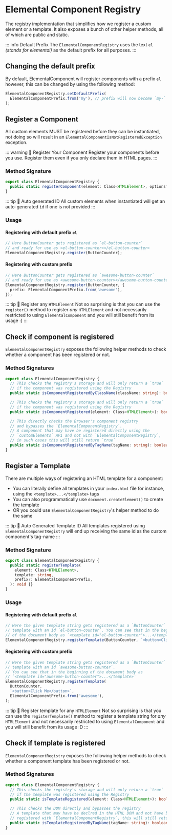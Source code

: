 # Elemental Component Registry

The registry implementation that simplifies how we register a custom element or a template.
It also exposes a bunch of other helper methods, all of which are public and static.

::: info Default Prefix
The `ElementalComponentRegistry` uses the text `el` _(stands for elemental)_ as the default prefix
for all purposes.
:::

## Changing the default prefix

By default, ElementalComponent will register components with a prefix `el` however, this can be changed by
using the following method:

```ts
ElementalComponentRegistry.setDefaultPrefix(
  ElementalComponentPrefix.from('my'), // prefix will now become `my-`
);
```

## Register a Component

All custom elements MUST be registered before they can be instantiated, not doing so will result in an
`ElementalComponentIsNotRegisteredException` exception.

::: warning 👺 Register Your Component
Register your components before you use. Register them even if you only declare them in HTML pages.
:::

### Method Signature

```ts
export class ElementalComponentRegistry {
  public static registerComponent(element: Class<HTMLElement>, options?: RegistrationOptions): void {}
}
```

::: tip 💁 Auto generated ID
All custom elements when instantiated will get an auto-generated `id` if one is not provided
:::

### Usage

#### Registering with default prefix `el`

```ts
// Here ButtonCounter gets registered as `el-button-counter`
// and ready for use as <el-button-counter></el-button-counter>
ElementalComponentRegistry.register(ButtonCounter);
```

#### Registering with custom prefix

```ts
// Here ButtonCounter gets registered as `awesome-button-counter`
// and ready for use as <awesome-button-counter></awesome-button-counter>
ElementalComponentRegistry.register(ButtonCounter, {
  prefix: ElementalComponentPrefix.from('awesome'),
});
```

::: tip 💁 Register any `HTMLElement`
Not so surprising is that you can use the `register()` method to register _any_ `HTMLElement` and not necessarily
restricted to using `ElementalComponent` and you will still benefit from its usage :)
:::

## Check if component is registered

`ElementalComponentRegistry` exposes the following helper methods to check whether a component has been registered or
not.

### Method Signatures

```ts
export class ElementalComponentRegistry {
  // This checks the registry's storage and will only return a `true`
  // if the component was registered using the Registry
  public static isComponentRegisteredByClassName(className: string): boolean {}

  // This checks the registry's storage and will only return a `true`
  // if the component was registered using the Registry
  public static isComponentRegistered(element: Class<HTMLElement>): boolean {}

  // This directly checks the Browser's component registry
  // and bypasses the `ElementalComponentRegistry`.
  // A component that may have be registered directly using the
  // `customElements` API and not with `ElementalComponentRegistry`,
  // in such cases this will still return `true`
  public static isComponentRegisteredByTagName(tagName: string): boolean {}
}
```

## Register a Template

There are multiple ways of registering an HTML template for a component:

- You can literally define all templates in your `index.html` file for instance, using the `<template>...</template>`
  tags
- You can also programmatically use `document.createElement()` to create the template
- OR you could use `ElementalComponentRegistry`'s helper method to do the same

::: tip 💁 Auto Generated Template ID
All templates registered using `ElementalComponentRegistry` will end up receiving the same id
as the custom component's tag-name
:::

### Method Signature

```ts
export class ElementalComponentRegistry {
  public static registerTemplate(
    element: Class<HTMLElement>,
    template: string,
    prefix?: ElementalComponentPrefix,
  ): void {}
}
```

### Usage

#### Registering with default prefix `el`

```ts
// Here the given template string gets registered as a `ButtonCounter`
// template with an id `el-button-counter`. You can see that in the beginning
// of the document body as `<template id="el-button-counter">...</template>`
ElementalComponentRegistry.registerTemplate(ButtonCounter, `<button>Click Me</button>`);
```

#### Registering with custom prefix

```ts
// Here the given template string gets registered as a `ButtonCounter`
// template with an id `awesome-button-counter`.
// You can see that in the beginning of the document body as
// `<template id="awesome-button-counter">...</template>`
ElementalComponentRegistry.registerTemplate(
  ButtonCounter,
  `<button>Click Me</button>`,
  ElementalComponentPrefix.from('awesome'),
);
```

::: tip 💁 Register template for any `HTMLElement`
Not so surprising is that you can use the `registerTemplate()` method to register a template string for
_any_ `HTMLElement` and not necessarily restricted to using `ElementalComponent` and you will still benefit from its
usage :D
:::

## Check if template is registered

`ElementalComponentRegistry` exposes the following helper methods to check whether a component template has been
registered or not.

### Method Signatures

```ts
export class ElementalComponentRegistry {
  // This checks the registry's storage and will only return a `true`
  // if the template was registered using the Registry
  public static isTemplateRegistered(element: Class<HTMLElement>): boolean {}

  // This checks the DOM directly and bypasses the registry
  // A template that may have be declred in the HTML DOM and not have been
  // registered with `ElementalComponentRegistry`, this will still return `true`
  public static isTemplateRegisteredByTagName(tagName: string): boolean {}
}
```
